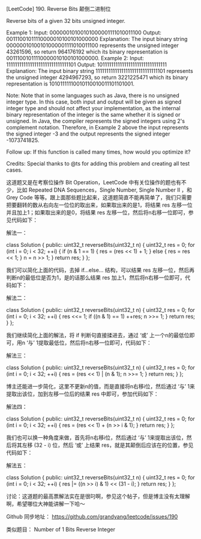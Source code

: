 [LeetCode] 190. Reverse Bits 颠倒二进制位 

 
Reverse bits of a given 32 bits unsigned integer.
 
Example 1:
Input: 00000010100101000001111010011100
Output: 00111001011110000010100101000000
Explanation: The input binary string 00000010100101000001111010011100 represents the unsigned integer 43261596, so return 964176192 which its binary representation is 00111001011110000010100101000000.
Example 2:
Input: 11111111111111111111111111111101
Output: 10111111111111111111111111111111
Explanation: The input binary string 11111111111111111111111111111101 represents the unsigned integer 4294967293, so return 3221225471 which its binary representation is 10101111110010110010011101101001.
 
Note:
Note that in some languages such as Java, there is no unsigned integer type. In this case, both input and output will be given as signed integer type and should not affect your implementation, as the internal binary representation of the integer is the same whether it is signed or unsigned.
In Java, the compiler represents the signed integers using 2's complement notation. Therefore, in Example 2 above the input represents the signed integer -3 and the output represents the signed integer -1073741825.
 
Follow up:
If this function is called many times, how would you optimize it?
 
Credits:
Special thanks to @ts for adding this problem and creating all test cases.
 
这道题又是在考察位操作 Bit Operation，LeetCode 中有关位操作的题也有不少，比如 Repeated DNA Sequences，Single Number,   Single Number II ，和 Grey Code 等等。跟上面那些题比起来，这道题简直不能再简单了，我们只需要把要翻转的数从右向左一位位的取出来，如果取出来的是1，将结果 res 左移一位并且加上1；如果取出来的是0，将结果 res 左移一位，然后将n右移一位即可，参见代码如下：
 
解法一：

class Solution {
public:
    uint32_t reverseBits(uint32_t n) {
        uint32_t res = 0;
        for (int i = 0; i < 32; ++i) {
            if (n & 1 == 1) {
                res = (res << 1) + 1;
            } else {
                res = res << 1;
            }
            n = n >> 1;
        }
        return res;
    }
};

 
我们可以简化上面的代码，去掉 if...else... 结构，可以结果 res 左移一位，然后再判断n的最低位是否为1，是的话那么结果 res 加上1，然后将n右移一位即可，代码如下：
 
解法二：

class Solution {
public:
    uint32_t reverseBits(uint32_t n) {
        uint32_t res = 0;
        for (int i = 0; i < 32; ++i) {
            res <<= 1;
            if ((n & 1) == 1) ++res;
            n >>= 1;
        }
        return res;
    }
};

 
我们继续简化上面的解法，将 if 判断句直接揉进去，通过 ‘或’ 上一个n的最低位即可，用n ‘与’ 1提取最低位，然后将n右移一位即可，代码如下：
 
解法三：

class Solution {
public:
    uint32_t reverseBits(uint32_t n) {
        uint32_t res = 0;
        for (int i = 0; i < 32; ++i) {
            res = (res << 1) | (n & 1);
            n >>= 1;
        }
        return res;
    }
};

 
博主还能进一步简化，这里不更新n的值，而是直接将n右移i位，然后通过 ‘与’ 1来提取出该位，加到左移一位后的结果 res 中即可，参加代码如下：
 
解法四：

class Solution {
public:
    uint32_t reverseBits(uint32_t n) {
        uint32_t res = 0;
        for (int i = 0; i < 32; ++i) {
            res = (res << 1) + (n >> i & 1);
        }
        return res;
    }
};

 
我们也可以换一种角度来做，首先将n右移i位，然后通过 ‘与’ 1来提取出该位，然后将其左移 (32 - i) 位，然后 ‘或’ 上结果 res，就是其颠倒后应该在的位置，参见代码如下： 
 
解法五：

class Solution {
public:
    uint32_t reverseBits(uint32_t n) {
        uint32_t res = 0;
        for (int i = 0; i < 32; ++i) {
            res |= ((n >> i) & 1) << (31 - i);
        }
        return res;
    }
};

 
讨论：这道题的最高票解法实在是很叼啊，参见这个帖子，但是博主没有太理解啊，希望哪位大神能讲解一下哈～
 
Github 同步地址：
https://github.com/grandyang/leetcode/issues/190
 
类似题目：
Number of 1 Bits
Reverse Integer